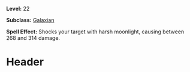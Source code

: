 <!-- TITLE: Spell: Moonshock -->
<!-- SUBTITLE:  -->

**Level:** 22

**Subclass:** [Galaxian](galaxian)

**Spell Effect:** Shocks your target with harsh moonlight, causing between 268 and 314 damage.

# Header